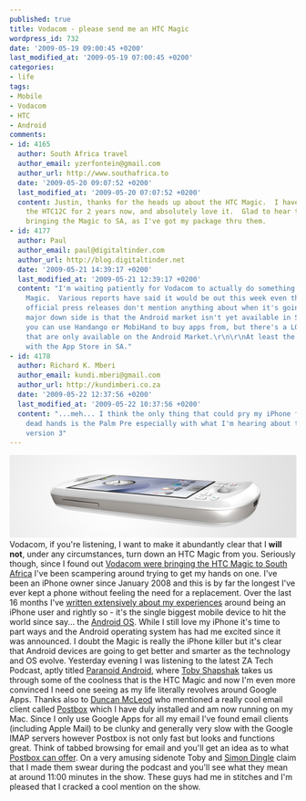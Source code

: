 ```yaml
---
published: true
title: Vodacom - please send me an HTC Magic
wordpress_id: 732
date: '2009-05-19 09:00:45 +0200'
last_modified_at: '2009-05-19 07:00:45 +0200'
categories:
- life
tags:
- Mobile
- Vodacom
- HTC
- Android
comments:
- id: 4165
  author: South Africa travel
  author_email: yzerfontein@gmail.com
  author_url: http://www.southafrica.to
  date: '2009-05-20 09:07:52 +0200'
  last_modified_at: '2009-05-20 07:07:52 +0200'
  content: Justin, thanks for the heads up about the HTC Magic.  I have been using
    the HTC12C for 2 years now, and absolutely love it.  Glad to hear that it's Vodacom
    bringing the Magic to SA, as I've got my package thru them.
- id: 4177
  author: Paul
  author_email: paul@digitaltinder.com
  author_url: http://blog.digitaltinder.net
  date: '2009-05-21 14:39:17 +0200'
  last_modified_at: '2009-05-21 12:39:17 +0200'
  content: "I'm waiting patiently for Vodacom to actually do something with the HTC
    Magic.  Various reports have said it would be out this week even though Vodacom's
    official press releases don't mention anything about when it's going to be released.\r\n\r\nOne
    major down side is that the Android market isn't yet available in SA.  I know
    you can use Handango or MobiHand to buy apps from, but there's a LOAD of apps
    that are only available on the Android Market.\r\n\r\nAt least the iPhone launched
    with the App Store in SA."
- id: 4178
  author: Richard K. Mberi
  author_email: kundi.mberi@gmail.com
  author_url: http://kundimberi.co.za
  date: '2009-05-22 12:37:56 +0200'
  last_modified_at: '2009-05-22 10:37:56 +0200'
  content: "...meh... I think the only thing that could pry my iPhone from my cold
    dead hands is the Palm Pre especially with what I'm hearing about the iPhone firmware
    version 3"
---
```

<img src="/assets/images/uploads/2009/05/htc-magic-4.jpg" alt="HTC Magic" />
Vodacom, if you're listening, I want to make it abundantly clear that I <strong>will not</strong>, under any circumstances, turn down an HTC Magic from you. Seriously though, since I found out <a href="http://txdaily.co.za/gadgets/google-g2-phone-south-africa/">Vodacom were bringing the HTC Magic to South Africa</a> I've been scampering around trying to get my hands on one.
I've been an iPhone owner since January 2008 and this is by far the longest I've ever kept a phone without feeling the need for a replacement. Over the last 16 months I've <a href="/?s=iphone">written extensively about my experiences</a> around being an iPhone user and rightly so - it's the single biggest mobile device to hit the world since say... the <a href="http://www.android.com/">Android OS</a>.
While I still love my iPhone it's time to part ways and the Android operating system has had me excited since it was announced. I doubt the Magic is really the iPhone killer but it's clear that Android devices are going to get better and smarter as the technology and OS evolve.
Yesterday evening I was listening to the latest ZA Tech Podcast, aptly titled <a href="http://zatech.co.za/episode-62/">Paranoid Android</a>, where <a href="http://blogs.thetimes.co.za/patternrecognition/">Toby Shapshak</a> takes us through some of the coolness that is the HTC Magic and now I'm even more convinced I need one seeing as my life literally revolves around Google Apps.
Thanks also to <a href="http://www.fmtech.co.za/">Duncan McLeod</a> who mentioned a really cool email client called <a href="http://www.postbox-inc.com/">Postbox</a> which I have duly installed and am now running on my Mac. Since I only use Google Apps for all my email I've found email clients (including Apple Mail) to be clunky and generally very slow with the Google IMAP servers however Postbox is not only fast but looks and functions great. Think of tabbed browsing for email and you'll get an idea as to what <a href="http://www.postbox-inc.com/features">Postbox can offer</a>.
On a very amusing sidenote Toby and <a href="http://www.simon.co.za/">Simon Dingle</a> claim that I made them swear during the podcast and you'll see what they mean at around 11:00 minutes in the show. These guys had me in stitches and I'm pleased that I cracked a cool mention on the show.
